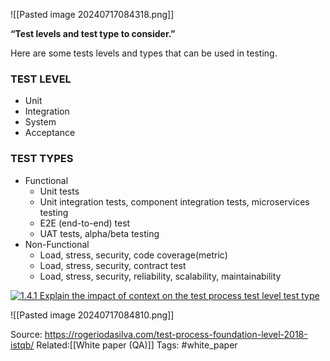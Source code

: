 ![[Pasted image 20240717084318.png]]

**“Test levels and test type to consider.”**

Here are some tests levels and types that can be used in testing.

### TEST LEVEL

- Unit
- Integration
- System
- Acceptance

### TEST TYPES

- Functional
    - Unit tests
    - Unit integration tests, component integration tests, microservices testing
    - E2E (end-to-end) test
    - UAT tests, alpha/beta testing
- Non-Functional
    - Load, stress, security, code coverage(metric)
    - Load, stress, security, contract test
    - Load, stress, security, reliability, scalability, maintainability

[![1.4.1 Explain the impact of context on the test process test level test type](https://rogeriodasilva.com/wp-content/uploads/2022/01/1.4.1-Explain-the-impact-of-context-on-the-test-process-test-level-test-type.webp)](https://rogeriodasilva.com/wp-content/uploads/2022/01/1.4.1-Explain-the-impact-of-context-on-the-test-process-test-level-test-type.webp)


![[Pasted image 20240717084810.png]]

Source: https://rogeriodasilva.com/test-process-foundation-level-2018-istqb/
Related:[[White paper (QA)]]
Tags: #white_paper


